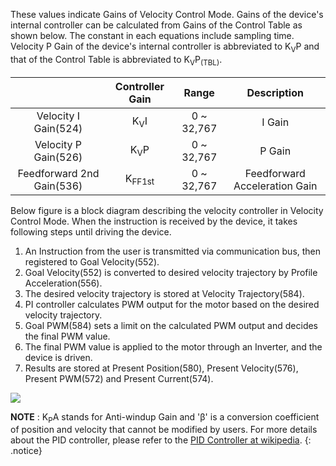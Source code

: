 These values indicate Gains of Velocity Control Mode. Gains of the device's internal controller can be calculated from Gains of the Control Table as shown below. The constant in each equations include sampling time. Velocity P Gain of the device's internal controller is abbreviated to K<sub>V</sub>P and that of the Control Table is abbreviated to K<sub>V</sub>P<sub>(TBL)</sub>.

|                           |  Controller Gain  |   Range    |          Description          |
|:-------------------------:|:-----------------:|:----------:|:-----------------------------:|
|   Velocity I Gain(524)    |  K<sub>V</sub>I   | 0 ~ 32,767 |            I Gain             |
|   Velocity P Gain(526)    |  K<sub>V</sub>P   | 0 ~ 32,767 |            P Gain             |
| Feedforward 2nd Gain(536) | K<sub>FF1st</sub> | 0 ~ 32,767 | Feedforward Acceleration Gain |

Below figure is a block diagram describing the velocity controller in Velocity Control Mode. When the instruction is received by the device, it takes following steps until driving the device.

1. An Instruction from the user is transmitted via communication bus, then registered to Goal Velocity(552).
2. Goal Velocity(552) is converted to desired velocity trajectory by Profile Acceleration(556).
3. The desired velocity trajectory is stored at Velocity Trajectory(584).
4. PI controller calculates PWM output for the motor based on the desired velocity trajectory.
5. Goal PWM(584) sets a limit on the calculated PWM output and decides the final PWM value.
6. The final PWM value is applied to the motor through an Inverter, and the device is driven.
7. Results are stored at Present Position(580), Present Velocity(576), Present PWM(572) and Present Current(574).

![](/assets/images/dxl/pro/proplus_velocity_controller.png)

**NOTE** : K<sub>P</sub>A stands for Anti-windup Gain and '&beta;' is a conversion coefficient of position and velocity that cannot be modified by users. For more details about the PID controller, please refer to the [PID Controller at wikipedia](http://en.wikipedia.org/wiki/PID_controller).
{: .notice}
